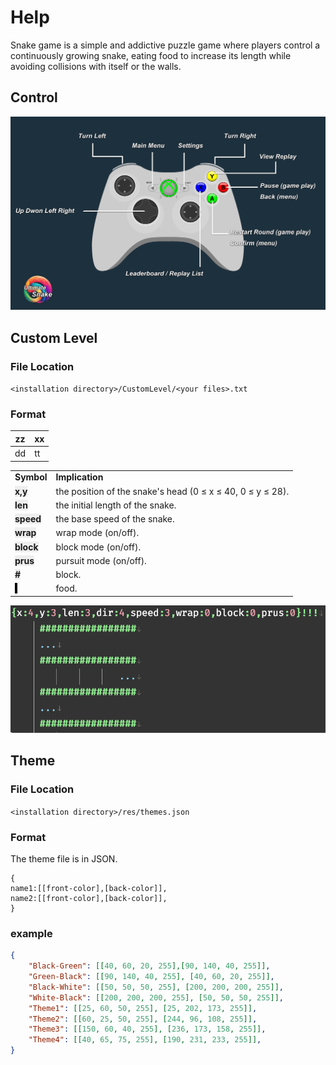 # Help
Snake game is a simple and addictive puzzle game where players control a continuously growing snake, eating food to increase its length while avoiding collisions with itself or the walls.

## Control
![help_control.png](help_control.png)

## Custom Level
### File Location
`<installation directory>/CustomLevel/<your files>.txt`
### Format
|zz|xx|
|--|--|
|dd|tt|


<table>
<tr><td><b>Symbol</b></td><td><b>Implication<b></td>  </tr>
<tr><td><b><span style="background-color: #eeeeee">x,y</span></b></td><td>the position of the snake's head (0 ≤ x ≤ 40, 0 ≤ y ≤ 28).</td>  </tr>
<tr><td><b><span style="background-color: #eeeeee">len</span></b></td><td>the initial length of the snake.</td>  </tr>
<tr><td><b><span style="background-color: #eeeeee">speed</span></b></td><td>the base speed of the snake.</td>  </tr>
<tr><td><b><span style="background-color: #eeeeee">wrap</span></b></td><td>wrap mode (on/off).</td>  </tr>
<tr><td><b><span style="background-color: #eeeeee">block</span></b></td><td>block mode (on/off).</td>  </tr>
<tr><td><b><span style="background-color: #eeeeee">prus</span></b></td><td>pursuit mode (on/off).</td></tr>
<tr><td><b><span style="background-color: #eeeeee">#</span></b></td><td>block.</td>  </tr>
<tr><td><b><span style="background-color: #000000">.</span></b></td><td>food.</td>   </tr>
</table>

![EverEdit_2wHUkRs4GM.png](EverEdit_2wHUkRs4GM.png)

## Theme
### File Location
`<installation directory>/res/themes.json`
### Format
The theme file is in JSON.
```text
{
name1:[[front-color],[back-color]],
name2:[[front-color],[back-color]],
}
```
### example
```json
{
    "Black-Green": [[40, 60, 20, 255],[90, 140, 40, 255]],
    "Green-Black": [[90, 140, 40, 255], [40, 60, 20, 255]],
    "Black-White": [[50, 50, 50, 255], [200, 200, 200, 255]],
    "White-Black": [[200, 200, 200, 255], [50, 50, 50, 255]],
    "Theme1": [[25, 60, 50, 255], [25, 202, 173, 255]],
    "Theme2": [[60, 25, 50, 255], [244, 96, 108, 255]],
    "Theme3": [[150, 60, 40, 255], [236, 173, 158, 255]],
    "Theme4": [[40, 65, 75, 255], [190, 231, 233, 255]],
}
```
